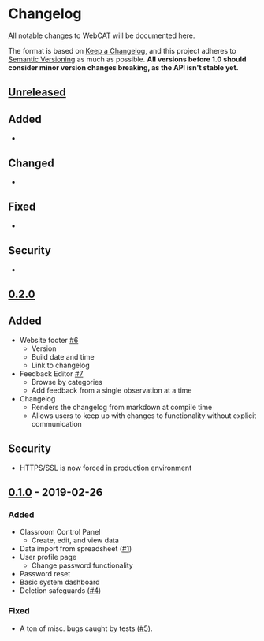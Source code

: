 # Changelog
All notable changes to WebCAT will be documented here.

The format is based on [Keep a Changelog](https://keepachangelog.com/en/1.0.0/), and this project adheres to [Semantic Versioning](https://semver.org/spec/v2.0.0.html) as much as possible.
**All versions before 1.0 should consider minor version changes breaking, as the API isn't stable yet.**
## [Unreleased](#0.3.0)
## Added
-
## Changed
-
## Fixed
-
## Security
-
## [0.2.0](#0.2.0)
## Added
- Website footer [#6](https://github.com/PERLMSU/webCAT/issues/6)
    - Version
    - Build date and time
    - Link to changelog
- Feedback Editor [#7](https://github.com/PERLMSU/webCAT/issues/7)
    - Browse by categories
    - Add feedback from a single observation at a time
- Changelog
    - Renders the changelog from markdown at compile time
    - Allows users to keep up with changes to functionality without explicit communication
## Security
- HTTPS/SSL is now forced in production environment
## [0.1.0](#0.1.0) - 2019-02-26
### Added
- Classroom Control Panel
    - Create, edit, and view data
- Data import from spreadsheet ([#1](https://github.com/PERLMSU/webCAT/issues/1))
- User profile page
    - Change password functionality
- Password reset
- Basic system dashboard
- Deletion safeguards ([#4](https://github.com/PERLMSU/webCAT/issues/4))
### Fixed
- A ton of misc. bugs caught by tests ([#5](https://github.com/PERLMSU/webCAT/issues/5)).